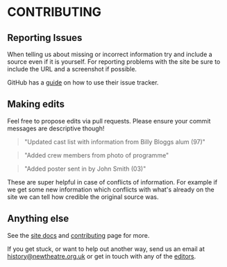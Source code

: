 # CONTRIBUTING

## Reporting Issues

When telling us about missing or incorrect information try and include a source even if it is yourself. For reporting problems with the site be sure to include the URL and a screenshot if possible.

GitHub has a [guide](https://guides.github.com/features/issues/) on how to use their issue tracker.

## Making edits

Feel free to propose edits via pull requests. Please ensure your commit messages are descriptive though!

> "Updated cast list with information from Billy Bloggs alum (97)"

> "Added crew members from photo of programme"

> "Added poster sent in by John Smith (03)"

These are super helpful in case of conflicts of information. For example if we get some new information which conflicts with what's already on the site we can tell how credible the original source was.

## Anything else

See the [site docs](https://history.newtheatre.org.uk/docs/) and [contributing](https://history.newtheatre.org.uk/contributing/) page for more.

If you get stuck, or want to help out another way, send us an email at <history@newtheatre.org.uk> or get in touch with any of the [editors](https://github.com/orgs/newtheatre/people).
